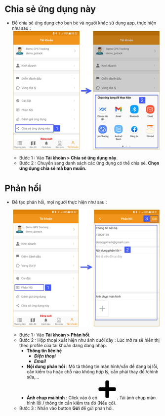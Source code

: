 # Chia sẻ ứng dụng này 
- Để chia sẻ ứng dụng cho bạn bè và người khác sử dụng app, thực hiện như sau :
<span class="icon-left5">![Interface Web](/docs/assets/images/web-interface/app-gotrack365/app-share.jpg) 
  
  - Bước 1 : Vào **Tài khoản > Chia sẻ ứng dụng này**.
  - Bước 2 : Chuyển sang danh sách các ứng dụng có thể chia sẻ. **Chọn ứng dụng chia sẻ mà bạn muốn.**

# Phản hồi

- Để tạo phản hồi, mọi người thực hiện như sau :

  <span class="icon-left5">![Interface Web](/docs/assets/images/web-interface/app-gotrack365/feed-back.jpg) 

  - Bước 1 : Vào **Tài khoản > Phản hồi**.
  - Bước 2 : Hộp thoại xuất hiện như ảnh dưới đây :
  Lúc mở ra sẽ hiển thị theo profile của tài khoản đang đang nhập.
    - **Thông tin liên hệ**
      - ***Điện thoại*** 
      - ***Email***
    - **Nội dung phản hồi** : Mô tả thông tin màn hình/vấn đề đang bị lỗi, cần kiểm tra  hoặc chỗ nào không hợp lý, cần phải thay đổi/chỉnh sửa,...
    - **Ảnh chụp mà hình** : Click vào ô có <span class="icon-left svg-filter-tick">![Ok](/docs/assets/images/web-interface/icon/SVG/plus.svg) . Tải ảnh chụp màn hình lỗi / thông tin cần kiểm tra đó (Nếu có). 
   - Bước 3 : Nhấn vào button **Gửi** để gửi phản hồi.
